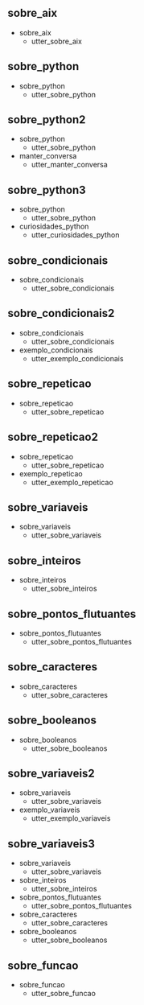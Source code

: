 ## sobre_aix
* sobre_aix
    - utter_sobre_aix

## sobre_python
* sobre_python
    - utter_sobre_python

## sobre_python2
* sobre_python
    - utter_sobre_python
* manter_conversa
	- utter_manter_conversa

## sobre_python3
* sobre_python
    - utter_sobre_python
* curiosidades_python
    - utter_curiosidades_python

## sobre_condicionais
* sobre_condicionais
    - utter_sobre_condicionais

## sobre_condicionais2
* sobre_condicionais
    - utter_sobre_condicionais
* exemplo_condicionais
	- utter_exemplo_condicionais

## sobre_repeticao
* sobre_repeticao
    - utter_sobre_repeticao

## sobre_repeticao2
* sobre_repeticao
    - utter_sobre_repeticao
* exemplo_repeticao
	- utter_exemplo_repeticao

## sobre_variaveis
* sobre_variaveis
    - utter_sobre_variaveis

## sobre_inteiros
* sobre_inteiros
    - utter_sobre_inteiros

## sobre_pontos_flutuantes
* sobre_pontos_flutuantes
    - utter_sobre_pontos_flutuantes

## sobre_caracteres
* sobre_caracteres
    - utter_sobre_caracteres

## sobre_booleanos
* sobre_booleanos
    - utter_sobre_booleanos

## sobre_variaveis2
* sobre_variaveis
    - utter_sobre_variaveis
* exemplo_variaveis
	- utter_exemplo_variaveis

## sobre_variaveis3
* sobre_variaveis
    - utter_sobre_variaveis
* sobre_inteiros
    - utter_sobre_inteiros
* sobre_pontos_flutuantes
    - utter_sobre_pontos_flutuantes
* sobre_caracteres
    - utter_sobre_caracteres
* sobre_booleanos
    - utter_sobre_booleanos

## sobre_funcao
* sobre_funcao
    - utter_sobre_funcao
